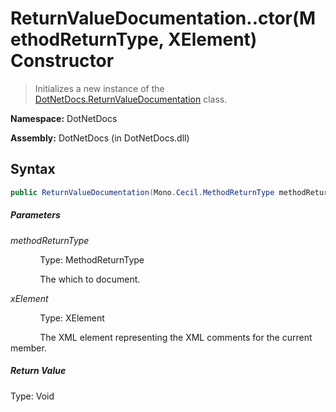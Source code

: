 # ReturnValueDocumentation..ctor(MethodReturnType, XElement) Constructor
> Initializes a new instance of the [DotNetDocs.ReturnValueDocumentation](https://www.google.com/search?q=DotNetDocs.ReturnValueDocumentation&btnI=) class.

**Namespace:** DotNetDocs

**Assembly:** DotNetDocs (in DotNetDocs.dll)
## Syntax
```csharp
public ReturnValueDocumentation(Mono.Cecil.MethodReturnType methodReturnType, System.Xml.Linq.XElement xElement);
```
##### Parameters
*methodReturnType*

&nbsp;&nbsp;&nbsp;&nbsp;&nbsp;&nbsp;&nbsp;&nbsp;&nbsp;&nbsp;&nbsp;&nbsp;Type: MethodReturnType

&nbsp;&nbsp;&nbsp;&nbsp;&nbsp;&nbsp;&nbsp;&nbsp;&nbsp;&nbsp;&nbsp;&nbsp;The  which to document.


*xElement*

&nbsp;&nbsp;&nbsp;&nbsp;&nbsp;&nbsp;&nbsp;&nbsp;&nbsp;&nbsp;&nbsp;&nbsp;Type: XElement

&nbsp;&nbsp;&nbsp;&nbsp;&nbsp;&nbsp;&nbsp;&nbsp;&nbsp;&nbsp;&nbsp;&nbsp;The XML element representing the XML comments for the current member.


##### Return Value
Type: Void



